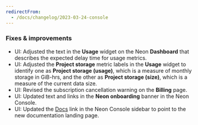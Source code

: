 ```yaml
---
redirectFrom:
  - /docs/changelog/2023-03-24-console
---
```


### Fixes & improvements

- UI: Adjusted the text in the **Usage** widget on the Neon **Dashboard** that describes the expected delay time for usage metrics.
- UI: Adjusted the **Project storage** metric labels in the **Usage** widget to identify one as **Project storage (usage)**, which is a measure of monthly storage in GiB-hrs, and the other as **Project storage (size)**, which is a measure of the current data size.
- UI: Revised the subscription cancellation warning on the **Billing** page.
- UI: Updated text and links in the **Neon onboarding** banner in the Neon Console.
- UI: Updated the [Docs](https://neon.tech/docs/introduction) link in the Neon Console sidebar to point to the new documentation landing page.
